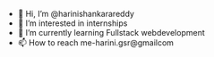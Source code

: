 - 👋 Hi, I’m @harinishankarareddy
- 👀 I’m interested in internships
- 🌱 I’m currently learning Fullstack webdevelopment
- 📫 How to reach me-harini.gsr@gmailcom

<!---
harinishankarareddy/harinishankarareddy is a ✨ special ✨ repository because its `README.md` (this file) appears on your GitHub profile.
You can click the Preview link to take a look at your changes.
--->
